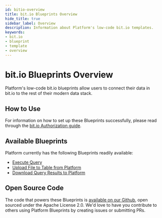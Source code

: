 ```yaml
---
id: bitio-overview
title: bit.io Blueprints Overview
hide_title: true
sidebar_label: Overview
description: Information about Platform's low-code bit.io templates.
keywords:
- bit.io
- blueprint
- template
- overview
---
```


# bit.io Blueprints Overview

Platform's low-code bit.io blueprints allow users to connect their data in bit.io to the rest of their modern data stack.


## How to Use
For information on how to set up these Blueprints successfully, please read through the [bit.io Authorization guide](bitio-authorization.md).


## Available Blueprints
Platform currently has the following Blueprints readily available: 
- [Execute Query](bitio-execute-query.md)
- [Upload File to Table from Platform](bitio-upload-csv-to-table.md)
- [Download Query Results to Platform](bitio-store-query-results-as-csv.md)

## Open Source Code
The code that powers these Blueprints is [available on our Github](https://github.com/shipyardapp/postgresql-blueprints), open sourced under the Apache License 2.0. We'd love to have you contribute to others using Platform Blueprints by creating issues or submitting PRs.
